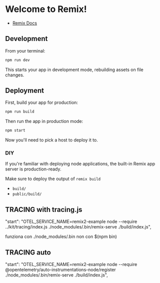 # Welcome to Remix!

- [Remix Docs](https://remix.run/docs)

## Development

From your terminal:

```sh
npm run dev
```

This starts your app in development mode, rebuilding assets on file changes.

## Deployment

First, build your app for production:

```sh
npm run build
```

Then run the app in production mode:

```sh
npm start
```

Now you'll need to pick a host to deploy it to.

### DIY

If you're familiar with deploying node applications, the built-in Remix app server is production-ready.

Make sure to deploy the output of `remix build`

- `build/`
- `public/build/`


## TRACING with tracing.js
"start": "OTEL_SERVICE_NAME=remix2-example node --require ../kit/tracing/index.js ./node_modules/.bin/remix-serve ./build/index.js",

funziona con ./node_modules/.bin non con $(npm bin)


## TRACING auto
"start": "OTEL_SERVICE_NAME=remix2-example node --require @opentelemetry/auto-instrumentations-node/register ./node_modules/.bin/remix-serve ./build/index.js",